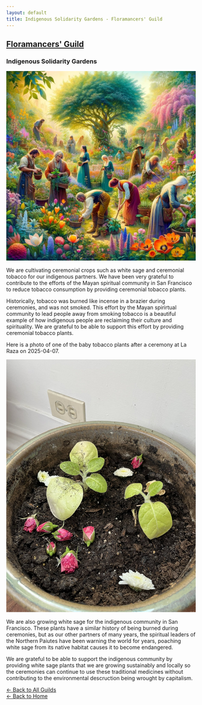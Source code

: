 ```yaml
---
layout: default
title: Indigenous Solidarity Gardens - Floramancers' Guild 
---
```


## <a href="/guilds/floramancers/">Floramancers' Guild</a>

### Indigenous Solidarity Gardens

<img src="/assets/images/floramancers.jpg" alt="Floramancers" class="photo">

We are cultivating ceremonial crops such as white sage and ceremonial tobacco for our indigenous partners. We have been very grateful to contribute to the efforts of the Mayan spiritual community in San Francisco to reduce tobacco consumption by providing ceremonial tobacco plants. 

Historically, tobacco was burned like incense in a brazier during ceremonies, and was not smoked. This effort by the Mayan spirirtual community to lead people away from smoking tobacco is a beautiful example of how indigenous people are reclaiming their culture and spirituality. We are grateful to be able to support this effort by providing ceremonial tobacco plants. 

Here is a photo of one of the baby tobacco plants after a ceremony at La Raza on 2025-04-07.

<a href="/assets/images/tobacco-baby.jpg"><img src="/assets/images/tobacco-baby.jpg" alt="Baby Tobacco" class="photo"></a>

We are also growing white sage for the indigenous community in San Francisco. These plants have a similar history of being burned during ceremonies, but as our other partners of many years, the spiritual leaders of the Northern Paiutes have been warning the world for years, poaching white sage from its native habitat causes it to become endangered. 

We are grateful to be able to support the indigenous community by providing white sage plants that we are growing sustainably and locally so the ceremonies can continue to use these traditional medicines without contributing to the environmental descruction being wrought by capitalism.


[← Back to All Guilds](/guilds/)  
[← Back to Home](/)